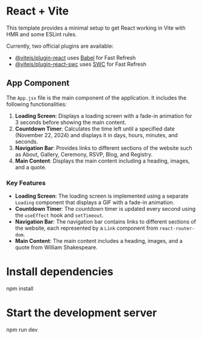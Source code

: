 # React + Vite

This template provides a minimal setup to get React working in Vite with HMR and some ESLint rules.

Currently, two official plugins are available:

- [@vitejs/plugin-react](https://github.com/vitejs/vite-plugin-react/blob/main/packages/plugin-react/README.md) uses [Babel](https://babeljs.io/) for Fast Refresh
- [@vitejs/plugin-react-swc](https://github.com/vitejs/vite-plugin-react-swc) uses [SWC](https://swc.rs/) for Fast Refresh

## App Component

The `App.jsx` file is the main component of the application. It includes the following functionalities:

1. **Loading Screen**: Displays a loading screen with a fade-in animation for 3 seconds before showing the main content.
2. **Countdown Timer**: Calculates the time left until a specified date (November 22, 2024) and displays it in days, hours, minutes, and seconds.
3. **Navigation Bar**: Provides links to different sections of the website such as About, Gallery, Ceremony, RSVP, Blog, and Registry.
4. **Main Content**: Displays the main content including a heading, images, and a quote.

### Key Features

- **Loading Screen**: The loading screen is implemented using a separate `Loading` component that displays a GIF with a fade-in animation.
- **Countdown Timer**: The countdown timer is updated every second using the `useEffect` hook and `setTimeout`.
- **Navigation Bar**: The navigation bar contains links to different sections of the website, each represented by a `Link` component from `react-router-dom`.
- **Main Content**: The main content includes a heading, images, and a quote from William Shakespeare.

# Install dependencies
npm install

# Start the development server
npm run dev
